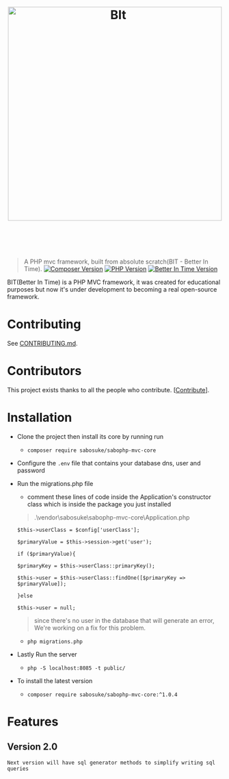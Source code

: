<h1 align="center">
    <br>
    <img width="500" src="https://firebasestorage.googleapis.com/v0/b/php-mvc-framework-a74d3.appspot.com/o/BIT%20Logo.svg?alt=media&token=dfd627a2-477d-4f47-b193-544929725450" alt="BIt">
    <br>
    <br>
    <br>
</h1>

> A PHP mvc framework, built from absolute scratch(BIT - Better In Time).
[![Composer Version](https://firebasestorage.googleapis.com/v0/b/php-mvc-framework-a74d3.appspot.com/o/composer.svg?alt=media&token=16800661-e162-456c-89dc-c12ebda2b2ab)](#Composer) [![PHP Version](https://firebasestorage.googleapis.com/v0/b/php-mvc-framework-a74d3.appspot.com/o/php.svg?alt=media&token=73bcd493-79dc-451a-a414-a27f657426fb)](#PHP) [![Better In Time Version](https://firebasestorage.googleapis.com/v0/b/php-mvc-framework-a74d3.appspot.com/o/BIT.svg?alt=media&token=fc4a7635-e52b-42be-bda9-39ddbb4f0c83)](#SoftwareVersion)

BIT(Better In Time) is a PHP MVC framework, it was created for educational purposes but now it's under development to becoming a real open-source framework.

# Contributing

See [CONTRIBUTING.md](CONTRIBUTING.md).

# Contributors

This project exists thanks to all the people who contribute. [[Contribute](CONTRIBUTING.md)].


# Installation

* Clone the project then install its core by running run  
    - ```composer require sabosuke/sabophp-mvc-core```

* Configure the ```.env``` file that contains your database dns, user and password 

* Run the migrations.php file
    - comment these lines of code inside the Application's constructor class which is inside the package you just installed 
    
    > .\vendor\sabosuke\sabophp-mvc-core\Application.php
    
    ```$this->userClass = $config['userClass'];```

    ```$primaryValue = $this->session->get('user');```

    ```if ($primaryValue){```

    ```$primaryKey = $this->userClass::primaryKey();```

    ```$this->user = $this->userClass::findOne([$primaryKey => $primaryValue]);```
    
    ```}else```
        
    ```$this->user = null;```
    
    > since there's no user in the database that will generate an error, We're working on a fix for this problem.

    - ```php migrations.php```

* Lastly Run the server  
    
    - ```php -S localhost:8085 -t public/```

* To install the latest version
    - ```composer require sabosuke/sabophp-mvc-core:^1.0.4```
# Features 

## Version 2.0

    Next version will have sql generator methods to simplify writing sql queries